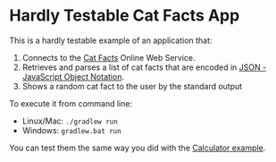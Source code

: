 # Hardly Testable Cat Facts App

This is a hardly testable example of an application that:

1. Connects to the [Cat Facts](https://cat-fact.herokuapp.com) Online Web Service.
2. Retrieves and parses a list of cat facts that are encoded in [JSON - JavaScript Object Notation](http://www.json.org).
3. Shows a random cat fact to the user by the standard output

To execute it from command line:

* Linux/Mac: `./gradlew run`
* Windows: `gradlew.bat run`

You can test them the same way you did with the [Calculator example](../part01_calculator).